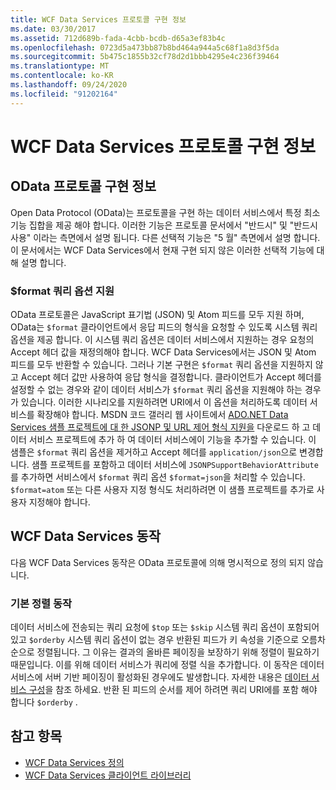 ```yaml
---
title: WCF Data Services 프로토콜 구현 정보
ms.date: 03/30/2017
ms.assetid: 712d689b-fada-4cbb-bcdb-d65a3ef83b4c
ms.openlocfilehash: 0723d5a473bb87b8bd464a944a5c68f1a8d3f5da
ms.sourcegitcommit: 5b475c1855b32cf78d2d1bbb4295e4c236f39464
ms.translationtype: MT
ms.contentlocale: ko-KR
ms.lasthandoff: 09/24/2020
ms.locfileid: "91202164"
---
```

# <a name="wcf-data-services-protocol-implementation-details"></a>WCF Data Services 프로토콜 구현 정보

## <a name="odata-protocol-implementation-details"></a>OData 프로토콜 구현 정보  

Open Data Protocol (OData)는 프로토콜을 구현 하는 데이터 서비스에서 특정 최소 기능 집합을 제공 해야 합니다. 이러한 기능은 프로토콜 문서에서 "반드시" 및 "반드시 사용" 이라는 측면에서 설명 됩니다. 다른 선택적 기능은 "5 월" 측면에서 설명 합니다. 이 문서에서는 WCF Data Services에서 현재 구현 되지 않은 이러한 선택적 기능에 대해 설명 합니다.
  
### <a name="support-for-the-format-query-option"></a>$format 쿼리 옵션 지원  

 OData 프로토콜은 JavaScript 표기법 (JSON) 및 Atom 피드를 모두 지원 하며, OData는 `$format` 클라이언트에서 응답 피드의 형식을 요청할 수 있도록 시스템 쿼리 옵션을 제공 합니다. 이 시스템 쿼리 옵션은 데이터 서비스에서 지원하는 경우 요청의 Accept 헤더 값을 재정의해야 합니다. WCF Data Services에서는 JSON 및 Atom 피드를 모두 반환할 수 있습니다. 그러나 기본 구현은 `$format` 쿼리 옵션을 지원하지 않고 Accept 헤더 값만 사용하여 응답 형식을 결정합니다. 클라이언트가 Accept 헤더를 설정할 수 없는 경우와 같이 데이터 서비스가 `$format` 쿼리 옵션을 지원해야 하는 경우가 있습니다. 이러한 시나리오를 지원하려면 URI에서 이 옵션을 처리하도록 데이터 서비스를 확장해야 합니다. MSDN 코드 갤러리 웹 사이트에서 [ADO.NET Data Services 샘플 프로젝트에 대 한 JSONP 및 URL 제어 형식 지원을](https://go.microsoft.com/fwlink/?LinkId=208228) 다운로드 하 고 데이터 서비스 프로젝트에 추가 하 여 데이터 서비스에이 기능을 추가할 수 있습니다. 이 샘플은 `$format` 쿼리 옵션을 제거하고 Accept 헤더를 `application/json`으로 변경합니다. 샘플 프로젝트를 포함하고 데이터 서비스에 `JSONPSupportBehaviorAttribute`를 추가하면 서비스에서 `$format` 쿼리 옵션 `$format=json`을 처리할 수 있습니다. `$format=atom` 또는 다른 사용자 지정 형식도 처리하려면 이 샘플 프로젝트를 추가로 사용자 지정해야 합니다.  
  
## <a name="wcf-data-services-behaviors"></a>WCF Data Services 동작  

 다음 WCF Data Services 동작은 OData 프로토콜에 의해 명시적으로 정의 되지 않습니다.  
  
### <a name="default-sorting-behavior"></a>기본 정렬 동작  

 데이터 서비스에 전송되는 쿼리 요청에 `$top` 또는 `$skip` 시스템 쿼리 옵션이 포함되어 있고 `$orderby` 시스템 쿼리 옵션이 없는 경우 반환된 피드가 키 속성을 기준으로 오름차순으로 정렬됩니다. 그 이유는 결과의 올바른 페이징을 보장하기 위해 정렬이 필요하기 때문입니다. 이를 위해 데이터 서비스가 쿼리에 정렬 식을 추가합니다. 이 동작은 데이터 서비스에 서버 기반 페이징이 활성화된 경우에도 발생합니다. 자세한 내용은 [데이터 서비스 구성](configuring-the-data-service-wcf-data-services.md)을 참조 하세요. 반환 된 피드의 순서를 제어 하려면 쿼리 URI에를 포함 해야 합니다 `$orderby` .  
  
## <a name="see-also"></a>참고 항목

- [WCF Data Services 정의](defining-wcf-data-services.md)
- [WCF Data Services 클라이언트 라이브러리](wcf-data-services-client-library.md)
